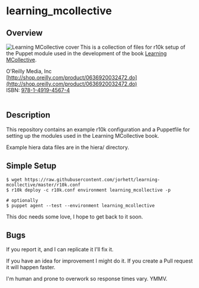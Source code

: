# learning_mcollective

## Overview 

<a href="http://shop.oreilly.com/product/0636920032472.do" target="OReilly"><img alt="Learning MCollective cover" src="http://akamaicovers.oreilly.com/images/0636920032472/cat.gif" align="left"></a>
This is a collection of files for r10k setup of the Puppet module used in the development of the book
<a href="http://shop.oreilly.com/product/0636920032472.do" target="OReilly">Learning MCollective</a>.  

O'Reilly Media, Inc  
[http://shop.oreilly.com/product/0636920032472.do](http://shop.oreilly.com/product/0636920032472.do)  
ISBN: [978-1-4919-4567-4](http://shop.oreilly.com/product/0636920032472.do)  
<br clear="all" />

## Description

This repository contains an example r10k configuration and a Puppetfile
for setting up the modules used in the Learning MCollective book.

Example hiera data files are in the hiera/ directory.

## Simple Setup

```
$ wget https://raw.githubusercontent.com/jorhett/learning-mcollective/master/r10k.conf
$ r10k deploy -c r10k.conf environment learning_mcollective -p

# optionally
$ puppet agent --test --environment learning_mcollective
```

This doc needs some love, I hope to get back to it soon.

## Bugs

If you report it, and I can replicate it I'll fix it.

If you have an idea for improvement I might do it.
If you create a Pull request it will happen faster.

I'm human and prone to overwork so response times vary. YMMV.
